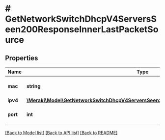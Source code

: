 # # GetNetworkSwitchDhcpV4ServersSeen200ResponseInnerLastPacketSource

## Properties

Name | Type | Description | Notes
------------ | ------------- | ------------- | -------------
**mac** | **string** | Source mac address of the packet. | [optional]
**ipv4** | [**\Meraki\Model\GetNetworkSwitchDhcpV4ServersSeen200ResponseInnerLastPacketSourceIpv4**](GetNetworkSwitchDhcpV4ServersSeen200ResponseInnerLastPacketSourceIpv4.md) |  | [optional]
**port** | **int** | Source port of the packet. | [optional]

[[Back to Model list]](../../README.md#models) [[Back to API list]](../../README.md#endpoints) [[Back to README]](../../README.md)
